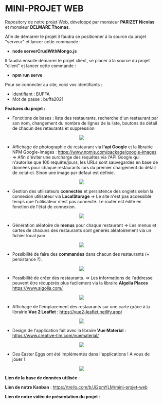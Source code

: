 # MINI-PROJET WEB

Repository de notre projet Web, développé par monsieur **PARIZET Nicolas** et monsieur **DELMARE Thomas**.  

Afin de démarrer le projet il faudra se positionner à la source du projet "serveur" et lancer cette commande :
  - **node serverCrudWithMongo.js**  

Il faudra ensuite démarrer le projet client, se placer à la source du projet "client" et lancer cette commande :
  - **npm run serve**  

Pour se connecter au site, voici vos identifiants :
  - Identifiant : BUFFA  
  - Mot de passe : buffa2021

**Features du projet :**
  -  Fonctions de bases : liste des restaurants, recherche d'un restaurant par son nom, changement du nombre de lignes de la liste, boutons de détail de chacun des retaurants et suppression

<div align="center">
  <img src="https://media.giphy.com/media/sMP3i5b6qGQHvSIFvR/giphy.gif"/>
</div>

  -  Affichage de photographie du restaurant via **l'api Google** et la librairie NPM Google-Images : https://www.npmjs.com/package/google-images
      => Afin d'éviter une surcharge des requêtes via l'API Google qui n'autorise que 100 requête/jours, les URLs sont sauvegardés en base de données pour chaque restaurants lors du premier chargement du détail de celui-ci. Sinon une image par defaut est définie.
      
<div align="center">
  <img src="https://media.giphy.com/media/zpehynVnhUkbPMMGGy/giphy.gif"/>
</div>
      
  -  Gestion des utilisateurs **connectés** et persistence des onglets selon la connexion utilisateur via **LocalStorage**
      => Le site n'est pas accessible temps que l'utilisateur n'est pas connecté. Le router est édité en fonction de l'état de connexion.

<div align="center">
  <img src="https://media.giphy.com/media/t2ZzesoEGVEGgDuuOt/giphy.gif"/>
</div>

-  Génération aléatoire de **menus** pour chaque restaurant
      => Les menus et cartes de chacuns des restaurants sont générés aléatoirement via un fichier local json.

<div align="center">
  <img src="https://media.giphy.com/media/zW3VgwAYNWMOGoZsJC/giphy.gif"/>
</div>

  -  Possibilité de faire des **commandes** dans chacun des restaurants (+ persistance ?).
  
<div align="center">
  <img src="https://media.giphy.com/media/GOiwo3YE8nkEjpcxfb/giphy.gif"/>
</div>

  -  Possibilité de créer des restaurants.
      => Les informations de l'addresse peuvent être récupérés plus facilement via la libraire **Algolia Places** https://www.algolia.com/

<div align="center">
  <img src="https://media.giphy.com/media/zeDb3FwJ8mcBeRUIY7/giphy.gif"/>
</div>

-  Affichage de l'emplacement des restaurants sur une carte grâce à la librairie **Vue 2 Leaflet** : https://vue2-leaflet.netlify.app/

<div align="center">
  <img src="https://media.giphy.com/media/5BtFiV3pgr7BDcJ4U7/giphy.gif"/>
</div>

-  Design de l'application fait avec la libraire **Vue Material** : https://www.creative-tim.com/vuematerial/ 

<div align="center">
  <img src="https://media.giphy.com/media/Y9x7tApdD8Iep9MMWB/giphy.gif"/>
</div>

-  Des Easter Eggs ont été implémentés dans l'applications ! A vous de jouer !
 
<div align="center">
  <img src="https://media.giphy.com/media/uikTX95XMDAdTbiFH8/giphy.gif"/>
</div>

**Lien de la base de données utilisée** :  

**Lien de notre Kanban** : https://trello.com/b/Ji2pmYLM/mini-projet-web  

**Lien de notre vidéo de présentation du projet** :
